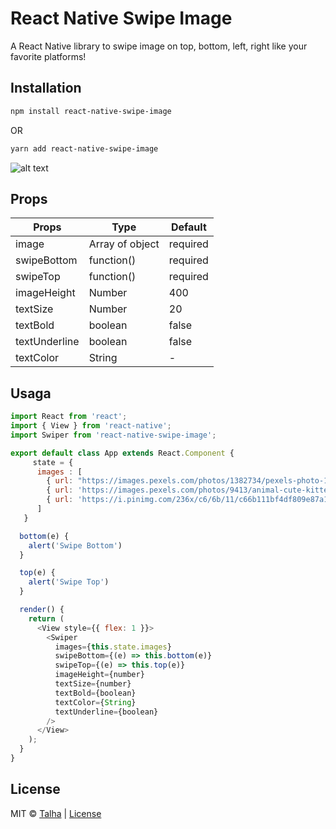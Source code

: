 # React Native Swipe Image

A React Native library to swipe image on top, bottom, left, right like your favorite platforms!

## Installation

```bash
npm install react-native-swipe-image
```
OR

```bash
yarn add react-native-swipe-image
```

![alt text](https://media.giphy.com/media/KfHsQL8zdS4dKkKUiq/giphy.gif)

## Props


| Props | Type | Default |
| --- | --- | --- |
| image | Array of object | required |
| swipeBottom | function() | required |
| swipeTop | function() | required |
| imageHeight | Number | 400 |
| textSize | Number | 20 |
| textBold | boolean | false |
| textUnderline | boolean | false |
| textColor | String | - |


## Usaga

```javaScript
import React from 'react';
import { View } from 'react-native';
import Swiper from 'react-native-swipe-image';

export default class App extends React.Component {
     state = {
      images : [
        { url: "https://images.pexels.com/photos/1382734/pexels-photo-1382734.jpeg?auto=compress&cs=tinysrgb&dpr=1&w=500", name:"shakira" },
        { url: 'https://images.pexels.com/photos/9413/animal-cute-kitten-cat.jpg?cs=srgb&dl=adorable-animal-cat-9413.jpg&fm=jpg', name: "cat" },
        { url: 'https://i.pinimg.com/236x/c6/6b/11/c66b111bf4df809e87a1208f75d2788b.jpg', name: "baby" }
      ]
   }

  bottom(e) {
    alert('Swipe Bottom')
  }

  top(e) {
    alert('Swipe Top')
  }

  render() {
    return (
      <View style={{ flex: 1 }}>
        <Swiper
          images={this.state.images}
          swipeBottom={(e) => this.bottom(e)}
          swipeTop={(e) => this.top(e)}
          imageHeight={number}
          textSize={number}
          textBold={boolean}
          textColor={String}
          textUnderline={boolean}
        />
      </View>
    );
  }
}
```
## License
MIT © [Talha](https://github.com/Talha-Jawed) |
[License](https://choosealicense.com/licenses/mit/) 